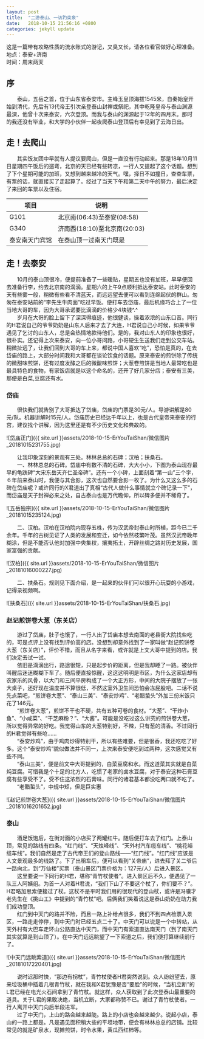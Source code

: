 ```yaml
---
layout: post
title:  "二游泰山、一访趵突泉"
date:   2018-10-15 21:56:16 +0800
categories: jekyll update
---
```


这是一篇带有攻略性质的流水账式的游记，又臭又长，请各位看官做好心理准备。<br>
地点：泰安+济南<br>
时间：周末两天

## 序

　　泰山，五岳之首，位于山东省泰安市。主峰玉皇顶海拔1545米，自秦始皇开始到清代，先后有13代帝王引次亲登泰山封禅或祭祀，其中乾隆皇帝与泰山渊源最深，他曾十次来泰安，六次登顶。而我与泰山的渊源起于12年的四月末。那时的我还没有毕业，和大学的小伙伴一起夜爬泰山登顶后有幸见到了云海日出。

## 走！去爬山

　　其实饭友团中早就有人提议要爬山，但是一直没有行动起来。那是18年10月11日星期四午饭后的遛弯，北京的天已经有些转凉，一行人又提起了这个话题。想到了下个星期可能的加班，又想到越来越冷的天气。嘿，择日不如撞日，查查车票，有票的话，就直接买了走起算了。经过了当天下午和第二天中午的努力，最后决定了来回的车票以及住宿。

| 项目 | 说明 
| - | - 
| G101 | 北京南(06:43)至泰安(08:58)
| G340 | 济南西(18:10)至北京南(20:03)
| 泰安南天门宾馆 | 在泰山顶一过南天门既是

## 走！去泰安

　　10月的泰山顶很冷，便提前准备了一些暖贴，星期五也没有加班，早早便回去准备行李，约去北京南的滴滴。星期六的上午9点顺利抵达泰安站。此时泰安的天有些雾一般，稍微有些看不清蓝天，而远远望去便可以看到连绵起伏的群山。匆匆在泰安站前的“李先生牛肉面”吃过早饭。便打车去岱庙，最后机缘巧合上了一位当地大哥的车，因为大哥承诺要比滴滴的价格少4块钱^.^<br>
　　岁月在大哥的脸上留下了深深得痕迹，他很健谈，操着浓浓的山东口音。同行的H君说自己的爷爷奶奶是山东人后来才去了大连，H君说自己小时候，如果爷爷遇见了乞讨的山东人，总是会热情地款待他们。是的，我对山东人的印象也很好，很朴实。还记得上次来泰安，向一位小哥问路，小哥硬生生送我们走到公交车站。稍微扯远了，让我们回到大哥的车上来，都说中国人喜欢“吃”，恐怕是真的，在去岱庙的路上，大部分时间我和大哥都在谈论饮食的话题。原来泰安的煎饼除了传统的微甜味煎饼，还有过度发酵之后的微酸味煎饼；大葱卷煎饼是当地人最常吃也是最具特色的食物，有家饭店就是以这个命名的，还开了好几家分店；泰安有三美，那便是白菜,豆腐还有水。

### 岱庙

　　很快我们就告别了大哥抵达了岱庙，岱庙的门票是30元/人。导游讲解是80元/队。机器讲解时15元/人。岱庙历史已经达千年以上，也是古代皇帝来泰安的行宫，建议找个讲解，因为这里还是有不少历史文化和典故的。

![岱庙正门]({{ site.url }}assets/2018-10-15-ErYouTaiShan/微信图片_20181015231755.jpg)

　　让我印象深刻的景观有三处。林林总总的石碑；汉柏；扶桑石。<br>
　　一、林林总总的石碑。岱庙中有数不清的石碑，大大小小，下图为泰山现存最早的龟趺碑“大宋东岳天齐仁圣帝碑”。还有一个小碑，上面刻着“第一山”三个字，６年前来泰山时，我便与其合影，这次也自然要合影一枚了。为什么又这么多的石碑在岱庙呢？或许同行的X君道出了真相“古代人做什么事情就立个碑记录一下”，而岱庙是天子封禅必来之处，自古泰山也是万代瞻仰，所以碑多便并不稀奇了。

![五岳独宗]({{ site.url }}assets/2018-10-15-ErYouTaiShan/微信图片_20181015235124.jpg)

　　二、汉柏。汉柏在汉柏院内现存五株，传为汉武帝封泰山时所植，距今已二千余年。千年的古树见证了人类的发展和变迁，如今依然枝繁叶茂。虽然汉武帝晚年糊涂，但是不能否认他对加强中央集权，攘夷拓土，开辟丝绸之路对历史发展，国家富强的贡献。

![汉柏]({{ site.url }}assets/2018-10-15-ErYouTaiShan/微信图片_20181016000227.jpg)

　　二、扶桑石。规则见下面介绍，是一起来的伙伴们可以很开心玩耍的小游戏，记得录视频啊。

![扶桑石]({{ site.url }}assets/2018-10-15-ErYouTaiShan/扶桑石.jpg)

### 赵记煎饼卷大葱（东关店）

　　游过了岱庙，肚子也饿了，一行人出了岱庙本想去南面的老县衙大院找些吃的，可是点评上没有找到评价高的店。没想到却意外找到了一家叫做“赵记煎饼卷大葱（东关店）”，评价不错，而且从名字来看，或许就是上文大哥中提到的店。我们决定去试一试。<br>
　　依旧是滴滴出行，路途很短，只是起步价的距离，但是我却睡了一路。被伙伴叫醒后迷迷糊糊下车了。随后便直接惊醒，这这这明明是市区，为什么这家店却有农家乐的风骨，以大门和三间平房构成了一个大正方形，中间的大院子摆放了一张大桌子，还好现在温度并不算很低，不然这室外卫生间恐怕会冻屁股吧。二话不说先点菜吧，“煎饼卷大葱”、“泰山三美”、“泰安炒鸡”、“老醋蛰头”外加三份米饭只花了146元。<br>
　　“煎饼卷大葱”，煎饼不干也不硬，共有五种可卷的食材。“大葱”、“干炸小鱼”、“小咸菜”、“干芝麻粉？”、“大酱”。可能是没吃过这么讲究的煎饼卷大葱，所以觉得异常的好吃。我觉得山东的大葱特别好，不辣，只有葱的清香。不过同行的H君觉得有些呛......<br>
　　“泰安炒鸡”，由于鸡肉炒得特别干，所以有些难要，但是很香，我还吃吃了好多。这个“泰安炒鸡”貌似做法并不同一，上次来泰安便吃到过两种，这次感觉又有些不同。<br>
　　“泰山三美”，便是前文中大哥提到的，白菜豆腐和水。而这道菜其实就是白菜炖豆腐。可惜我是个十足的北方人，吃惯了老家的卤水豆腐，对于泰安这种石膏豆腐有些享受不了。受不住这浓烈的石膏味。同行的诸君基本都没吃两口就不吃了。<br>
　　“老醋蜇头”，中规中矩，但是巨实惠

![赵记煎饼卷大葱]({{ site.url }}assets/2018-10-15-ErYouTaiShan/微信图片_20181016201652.jpg)

### 泰山

　　酒足饭饱后，在街对面的小店买了两罐红牛。随后便打车去了红门。上泰山顶，常见的路线有四条。“红门线”、“天烛峰线”、“天外村汽车缆车线”、“桃花峪缆车线”。我们自然是走了古代帝王们的登山路线——“红门线”。“红门线”应该是人文景观最多的线路了。下了出租车后，便可以看到“关帝庙”，进去拜了关二爷后一路向北，到“万仙楼”买票（泰山景区门票价格为：127元/人）后进入景区。<br>
　　这里要说一下同行的H君，堪称“青竹杖使者”。进入景区后不久，便遇见了一队三人阿姨组。为首一人对着H君说，“我们下山了不要这个杖了，你们要不？”。H君略加思索便接过了杖。这杖不是平时我们用的很现代的登山杖，或许是冯骥才老先生在《挑山工》中提到的“青竹杖”吧。后俩我们笑着说这是泰山奶奶在助力我们成功登顶。<br>
　　红门到中天门的路并不险，而且一路上补给点很多，我们不到四点检票入景区，一路走走停停，到中天门时已经五点二十了。中天门可以说是一个中转站，从天外村有大巴车走环山公路直达中天门，而中天门有索道直达南天门（到了南天门其实就算是到山顶了）。在中天门远远眺望了一下索道之后，我们便打算继续前行了。

![中天门远眺索道]({{ site.url }}assets/2018-10-15-ErYouTaiShan/微信图片_20181017220401.jpg)

　　说时迟那时快，“那边有拐杖”，青竹杖使者H君突然说到。众人纷纷望去，原来垃圾桶中插着几根青竹杖，就在我和X君犹豫是否“要脸”的时候，“当机立断”的L君已经在电光火石间拿到了青竹杖。就这样，众人获取到了此次登泰山最重要的道具。关于L君的果敢决绝，当机立断，大家都称赞不已。谢过了青竹杖使者。一行人离开中天门向后半段进军。<br>
　　过了中天门，上山的路会越来越陡。路上的小店也会越来越少。说起小店，泰山的一路上都是。凡是遇见面积稍大些的平坦地带，便会有林林总总的店铺。比较常见的就是矿泉水，现摊煎饼，时令水果，黄瓜西红柿等。
